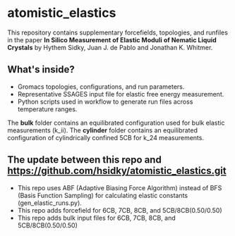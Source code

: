 # atomistic_elastics
This repository contains supplementary forcefields, topologies, and runfiles in the paper 
**In Silico Measurement of Elastic Moduli of Nematic Liquid Crystals** by Hythem Sidky,
Juan J. de Pablo and Jonathan K. Whitmer. 

## What's inside? 
- Gromacs topologies, configurations, and run parameters.
- Representative SSAGES input file for elastic free energy measurement.
- Python scripts used in workflow to generate run files across temperature ranges. 

The **bulk** folder contains an equilibrated configuration used for bulk 
elastic measurements (k_ii). The **cylinder** folder contains an equilibrated
configuration of cylindrically confined 5CB for k_24 measurements.

## The update between this repo and https://github.com/hsidky/atomistic_elastics.git
- This repo uses ABF (Adaptive Biasing Force Algorithm) instead of BFS (Basis Function Sampling) for calculating elastic constants (gen_elastic_runs.py). 
- This repo adds forcefield for 6CB, 7CB, 8CB, and 5CB/8CB(0.50/0.50)
- This repo adds bulk input files for 6CB, 7CB, 8CB, and 5CB/8CB(0.50/0.50) 
